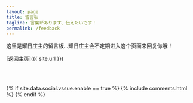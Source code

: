 ```yaml
---
layout: page
title: 留言板
tagline: 言葉があります、伝えたいです！
permalink: /feedback
---
```


<div>这里是耀日庄主的留言板...耀日庄主会不定期进入这个页面来回复你哦！</div>
  
[返回主页]({{ site.url }})  

<br><br>

{% if site.data.social.vssue.enable == true %}
  {% include comments.html %}
{% endif %}

